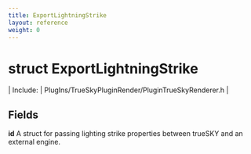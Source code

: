 ```yaml
---
title: ExportLightningStrike
layout: reference
weight: 0
---
```

struct ExportLightningStrike
===

| Include: | PlugIns/TrueSkyPluginRender/PluginTrueSkyRenderer.h |





Fields
---

**id**  A struct for passing lighting strike properties between trueSKY and an external engine.
